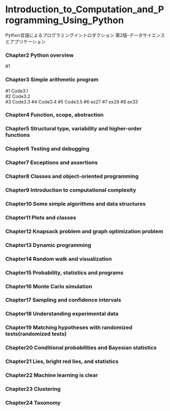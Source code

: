 # Introduction_to_Computation_and_Programming_Using_Python

Python言語によるプログラミングイントロダクション 第2版-データサイエンスとアプリケーション

### Chapter2 Python overview
#1

### Chapter3 Simple arithmetic program
#1 Code3.1  
#2 Code3.2  
#3 Code3.3
#4 Code3.4
#5 Code3.5
#6 ex27
#7 ex29
#8 ex33

### Chapter4 Function, scope, abstraction

### Chapter5 Structural type, variability and higher-order functions

### Chapter6 Testing and debugging

### Chapter7 Exceptions and assertions

### Chapter8 Classes and object-oriented programming

### Chapter9 Introduction to computational complexity

### Chapter10 Some simple algorithms and data structures

### Chapter11 Plots and classes

### Chapter12 Knapsack problem and graph optimization problem

### Chapter13 Dynamic programming

### Chapter14 Random walk and visualization

### Chapter15 Probability, statistics and programs

### Chapter16 Monte Carlo simulation

### Chapter17 Sampling and confidence intervals

### Chapter18 Understanding experimental data

### Chapter19 Matching hypotheses with randomized tests(randomized tests)

### Chapter20 Conditional probabilities and Bayesian statistics

### Chapter21 Lies, bright red lies, and statistics

### Chapter22 Machine learning is clear

### Chapter23 Clustering

### Chapter24 Taxonomy
